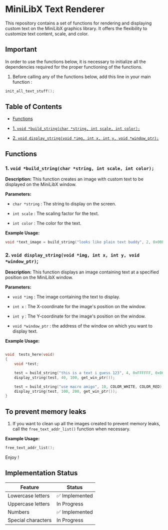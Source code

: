 # MiniLibX Text Renderer


This repository contains a set of functions for rendering and displaying custom text on the MiniLibX graphics library. It offers the flexibility to customize text content, scale, and color.


## Important

In order to use the functions below, it is necessary to initialize all the dependencies required for the proper functioning of the functions.

1. Before calling any of the functions below, add this line in your main function :

```c
init_all_text_stuff();
```

## Table of Contents

- [Functions](#functions)

- [1. `void *build_string(char *string, int scale, int color);`](#1-void-build_stringchar-string-int-scale-int-color)

- [2. `void display_string(void *img, int x, int y, void *window_ptr);`](#2-void-display_stringvoid-img-int-x-int-y)


## Functions

### 1. `void *build_string(char *string, int scale, int color);`

  

**Description:** This function creates an image with custom text to be displayed on the MiniLibX window.

  

**Parameters:**

-  `char *string` : The string to display on the screen.

-  `int scale` : The scaling factor for the text.

-  `int color` : The color for the text.

  

**Example Usage:**

```c
void *text_image = build_string("looks like plain text buddy", 2, 0x00FF00, 0x000000); // Creates an image with green text on a black background.
```

  

### 2. `void display_string(void *img, int x, int y, void *window_ptr)`;


**Description:** This function displays an image containing text at a specified position on the MiniLibX window.


**Parameters:**


-  `void *img` : The image containing the text to display.

-  `int x` : The X-coordinate for the image's position on the window.

-  `int y` : The Y-coordinate for the image's position on the window.

-  `void *window_ptr` : the address of the window on which you want to display text.


**Example Usage:**

```c

void  tests_here(void)
{
	void *test;

	test = build_string("this is a text i guess 123", 4, 0xFFFFFF, 0x000000);
	display_string(test, 40, 100, get_win_ptr());

	test = build_string("use macro amigo", 10, COLOR_WHITE, COLOR_RED); // You can use our color macro for better usage.
	display_string(test, 100, 200, get_win_ptr());
}

```

## To prevent memory leaks

1. If you want to clean up all the images created to prevent memory leaks, call the `free_text_addr_list()` function when necessary.

**Example Usage:**

```c
free_text_addr_list();
```

Enjoy !

## Implementation Status

  
| Feature  | Status |
| -------| --------------- |
| Lowercase letters | :white_check_mark: Implemented |
| Uppercase letters | In Progress |
| Numbers | :white_check_mark: Implemented |
| Special characters | In Progress |